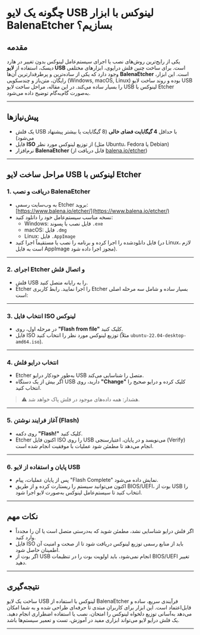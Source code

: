 # چگونه یک لایو USB لینوکس با ابزار BalenaEtcher بسازیم؟

## مقدمه

یکی از رایج‌ترین روش‌های نصب یا اجرای سیستم‌عامل لینوکس بدون تغییر در هارد دیسک، استفاده از **لایو USB** است. برای ساخت چنین فلش‌ درایوی، ابزارهای مختلفی وجود دارد که یکی از ساده‌ترین و پرطرفدارترین آن‌ها **BalenaEtcher** است. این ابزار، رایگان، متن‌باز و چندسکویی (Windows, macOS, Linux) بوده و روند ساخت لایو USB را بسیار ساده می‌کند. در این مقاله، مراحل ساخت لایو USB لینوکس با Etcher به‌صورت گام‌به‌گام توضیح داده می‌شود.

---

## پیش‌نیازها

- یک فلش USB با حداقل **4 گیگابایت فضای خالی** (8 گیگابایت یا بیشتر پیشنهاد می‌شود)
- فایل **ISO** از توزیع لینوکس مورد نظر (مثل Ubuntu، Fedora یا Debian)
- نرم‌افزار **BalenaEtcher** (قابل دریافت از [balena.io/etcher](https://www.balena.io/etcher/))

---

## مراحل ساخت لایو USB لینوکس با Etcher

### 1. دریافت و نصب BalenaEtcher

- به وب‌سایت رسمی Etcher بروید:  
  [https://www.balena.io/etcher/](https://www.balena.io/etcher/)
- نسخه مناسب سیستم‌عامل خود را دانلود کنید:
  - Windows: فایل نصب با پسوند `.exe`
  - macOS: فایل `.dmg`
  - Linux: فایل `.AppImage`
- فایل دانلودشده را اجرا کرده و برنامه را نصب یا مستقیماً اجرا کنید (در Linux، لازم است به فایل AppImage مجوز اجرا داده شود).

---

### 2. اجرای Etcher و اتصال فلش

- فلش USB را به رایانه متصل کنید.
- Etcher را اجرا نمایید. رابط کاربری Etcher بسیار ساده و شامل سه مرحله اصلی است:

---

### 3. انتخاب فایل ISO لینوکس

- در مرحله اول، روی **"Flash from file"** کلیک کنید.
- فایل ISO توزیع لینوکس مورد نظر را انتخاب کنید (مثلاً `ubuntu-22.04-desktop-amd64.iso`).

---

### 4. انتخاب درایو فلش

- Etcher به‌طور خودکار درایو USB متصل را شناسایی می‌کند.
- اگر بیش از یک دستگاه USB دارید، روی **"Change"** کلیک کرده و درایو صحیح را انتخاب کنید.
> ⚠️ هشدار: همه داده‌های موجود در فلش پاک خواهد شد.

---

### 5. آغاز فرایند نوشتن (Flash)

- روی دکمه **"Flash!"** کلیک کنید.
- Etcher اکنون فایل ISO را روی USB می‌نویسد و در پایان، اعتبارسنجی (Verify) انجام می‌دهد تا مطمئن شود عملیات با موفقیت انجام شده است.

---

### 6. پایان و استفاده از لایو USB

- پس از پایان عملیات، پیام "Flash Complete" نمایش داده می‌شود.
- اکنون می‌توانید سیستم را ریستارت کرده و از طریق BIOS/UEFI، بوت از USB را انتخاب کنید تا سیستم‌عامل لینوکس به‌صورت لایو اجرا شود.

---

## نکات مهم

- اگر فلش درایو شناسایی نشد، مطمئن شوید که به‌درستی متصل است یا آن را مجدداً وارد کنید.
- فایل ISO باید از منابع رسمی توزیع لینوکس دریافت شود تا از صحت و امنیت آن اطمینان حاصل شود.
- اگر بوت از USB انجام نمی‌شود، باید اولویت بوت را در تنظیمات BIOS/UEFI تغییر دهید.

---

## نتیجه‌گیری

ساخت یک لایو USB لینوکس با استفاده از BalenaEtcher فرآیندی سریع، ساده و قابل‌اعتماد است. این ابزار برای کاربران مبتدی تا حرفه‌ای طراحی شده و به شما امکان می‌دهد به‌آسانی توزیع دلخواه لینوکس را امتحان، نصب یا استفاده اضطراری انجام دهید. یک فلش‌ درایو لایو می‌تواند ابزاری مفید در آموزش، تست و تعمیر سیستم‌ها باشد.

---
